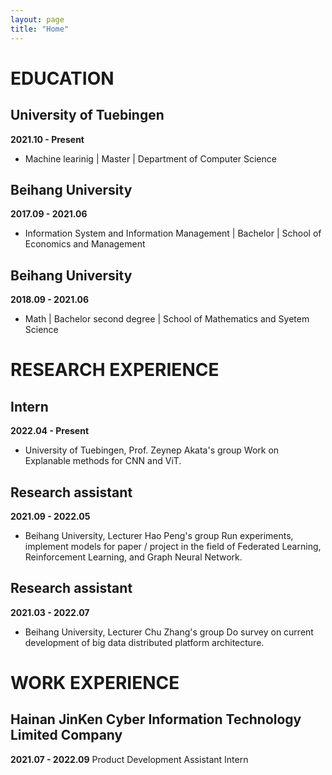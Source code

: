 ```yaml
---
layout: page
title: "Home"
---
```


# **EDUCATION**
## **University of Tuebingen**
**2021.10 - Present**
* Machine learinig | Master | Department of Computer Science

## **Beihang University**
**2017.09 - 2021.06**
* Information System and Information Management | Bachelor | School of Economics and Management 

## **Beihang University**
**2018.09 - 2021.06**
* Math | Bachelor second degree | School of Mathematics and Syetem Science


# **RESEARCH EXPERIENCE**
## **Intern**
**2022.04 - Present**
* University of Tuebingen, Prof. Zeynep Akata's group 
Work on Explanable methods for CNN and ViT.

## **Research assistant**
**2021.09 - 2022.05**
* Beihang University, Lecturer Hao Peng's group
Run experiments, implement models for paper / project in the field of Federated Learning, Reinforcement Learning, and Graph Neural Network.

## **Research assistant**
**2021.03 - 2022.07**
* Beihang University, Lecturer Chu Zhang's group
Do survey on current development of big data distributed platform architecture.



# **WORK EXPERIENCE**
## **Hainan JinKen Cyber Information Technology Limited Company**
**2021.07 - 2022.09**
Product Development Assistant Intern

# 


